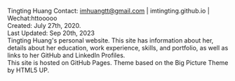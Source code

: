 Tingting Huang
    Contact: imhuangtt@gmail.com | imtingting.github.io | Wechat:httooooo  
    Created: July 27th, 2020.  
    Last Updated: Sep 20th, 2023  
    Tingting Huang's personal website. This site has information about her,  
    details about her education, work experience, skills, and portfolio, as well as links to her GitHub and LinkedIn Profiles.  
    This site is hosted on GitHub Pages. Theme based on the Big Picture Theme by HTML5 UP.
